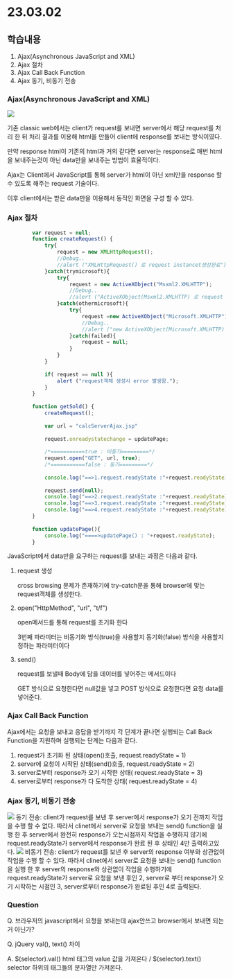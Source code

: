# 23.03.02 

## 학습내용

1. Ajax(Asynchronous JavaScript and XML)
2. Ajax 절차
3. Ajax Call Back Function
4. Ajax 동기, 비동기 전송

### 

### Ajax(Asynchronous JavaScript and XML)

<img src="https://user-images.githubusercontent.com/115130757/222381402-f8d15e9a-319d-4632-b40f-e66b99e5a89b.jpeg">

기존 classic web에서는 client가 request를 보내면 server에서 해당 request를 처리 한 뒤 처리 결과를 이용해 html을 만들어 client에 response를 보내는 방식이였다. 

만약 response html이 기존의 html과 거의 같다면 server는  response로 매번 html을 보내주는것이 아닌 data만을 보내주는 방법이 효율적이다.

Ajax는 Client에서 JavaScript를 통해 server가 html이 아닌 xml만을 response 할 수 있도록 해주는 request 기술이다.

이후 client에서는 받은 data만을 이용해서 동적인 화면을 구성 할 수 있다.



### Ajax 절차

```javascript
		var request = null;
		function createRequest() {
			try{
				request = new XMLHttpRequest();
				//Debug..
				//alert ("XMLHttpRequest() 로 request instancet생성완료");
			}catch(trymicrosoft){
				try{
					request = new ActiveXObject("Msxml2.XMLHTTP");
					//Debug..
					//alert ("ActiveXObject(Msxml2.XMLHTTP) 로 request instancet생성완료");
				}catch(othermicrosoft){
					try{
						request =new ActiveXObject("Microsoft.XMLHTTP");
						//Debug..
						//alert ("new ActiveXObject(Microsoft.XMLHTTP) 로 request instancet생성완료");
					}catch(failed){
						request = null;
					}
				}
			}
			
			if( request == null ){
				alert ("request객체 생성시 error 발생함.");
			}
		}
		
		function getSold() {
			createRequest(); 
			
			var url = "calcServerAjax.jsp"
			
			request.onreadystatechange = updatePage;
			
			/*===========true : 비동기=========*/
			request.open("GET", url, true);
			/*===========false : 동기=========*/
			
			console.log("==>1.request.readyState :"+request.readyState);
	
			request.send(null);
			console.log("==>2.request.readyState :"+request.readyState);
			console.log("==>3.request.readyState :"+request.readyState);
			console.log("==>4.request.readyState :"+request.readyState);
		}
		
		function updatePage(){
	 		console.log("====>updatePage() : "+request.readyState);
		}
```



JavaScript에서 data만을 요구하는 request를 보내는 과정은 다음과 같다.

1. request 생성

   cross browsing 문제가 존재하기에 try-catch문을 통해 browser에 맞는 request객체를 생성한다.

2. open("HttpMethod", "url", "t/f")

   open메서드를 통해 request를 초기화 한다

   3번째 파라미터는 비동기화 방식(true)을 사용할지 동기화(false) 방식을 사용할지 정하는 파라미터이다

3. send()

   request를 보낼때 Body에 담을 데이터를 넣어주는 메서드이다

   GET 방식으로 요청한다면 null값을 넣고 POST 방식으로 요청한다면 요청 data를 넣어준다.



### Ajax Call Back Function

Ajax에서는 요청을 보내고 응답을 받기까지 각 단계가 끝나면 실행되는 Call Back Function을 지원하며 실행되는 단계는 다음과 같다.

1. request가 초기화 된 상태(open()호출, request.readyState = 1)
2. server에 요청이 시작된 상태(send()호출,  request.readyState = 2)
3. server로부터 response가 오기 시작한 상태( request.readyState = 3)
4. server로부터 response가 다 도착한 상태( request.readyState = 4)



### Ajax 동기, 비동기 전송
<img src="https://user-images.githubusercontent.com/115130757/222381373-ffb1d282-2efd-49cf-b6c7-795b41c24996.png">
동기 전송: client가 request를 보낸 후 server에서 response가 오기 전까지 작업을 수행 할 수 없다.
따라서 clinet에서 server로 요청을 보내는 send() function을 실행 한 후 server에서 완전히 response가 오는시점까지 작업을 수행하지 않기에 request.readyState가 server에서 response가 완료 된 후 상태인 4만 출력하고있다.


<img src="https://user-images.githubusercontent.com/115130757/222381216-ee28883d-0ad7-43a0-a7fd-fff8c65e70cf.png">
비동기 전송: client가 request를 보낸 후 server의 response 여부와 상관없이 작업을 수행 할 수 있다.
따라서 clinet에서 server로 요청을 보내는 send() function을 실행 한 후 server의 response와 상관없이 작업을 수행하기에 
request.readyState가 server로 요청을 보낸 후인 2, server로 부터 response가 오기 시작하는 시점인 3, server로부터 response가 완료된 후인 4로 출력된다.





### Question

Q. 브라우저의 javascript에서 요청을 보내는데 ajax안쓰고 browser에서 보내면 되는거 아닌가?

Q. jQuery val(), text() 차이

A. $(selector).val() html 태그의 value 값을 가져온다 / $(selector).text() selector 하위의 태그들의 문자열만 가져온다.

